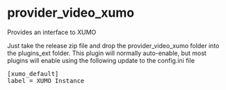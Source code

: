 # provider_video_xumo
Provides an interface to XUMO

Just take the release zip file and drop the provider_video_xumo folder into the plugins_ext folder. This plugin will normally auto-enable, but most plugins will enable using the following update to the config.ini file
<pre>
[xumo_default]
label = XUMO Instance
</pre>
